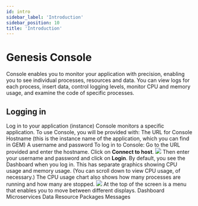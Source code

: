 ```yaml
---
id: intro
sidebar_label: 'Introduction'
sidebar_position: 10
title: 'Introduction'
---
```


# Genesis Console
Console enables you to monitor your application with precision, enabling you to see individual processes, resources and data. You can view logs for each process, insert data, control logging levels, monitor CPU and memory usage, and examine the code of specific processes.
## Logging in
Log in to your application (instance)
Console monitors a specific application. To use Console, you will be provided with:
The URL for Console
Hostname (this is the instance name of the application, which you can find in GEM)
A username and password
To log in to Console:
Go to the URL provided and enter the hostname. Click on **Connect to host**.
![](/img/con-hostname.png)
Then enter your username and password and click on **Login**.
By default, you see the Dashboard when you log in. This has separate graphics showing CPU usage and memory usage. (You can scroll down to view CPU usage, of necessary.) The CPU usage chart also shows how many processes are running and how many are stopped.
![](/img/con-dashboard.png)
At the top of the screen is a menu that enables you to move between different displays.
Dashboard
Microservices
Data
Resource
Packages 
Messages
